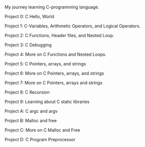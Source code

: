 My journey learning C-programming language.

Project 0: C Hello, World

Project 1: C-Variables, Arithmetic Operators, and Logical Operators.

Project 2: C Functions, Header files, and Nested Loop.

Project 3: C Debugging

Project 4: More on C Functions and Nested Loops.

Project 5: C Pointers, arrays, and strings

Project 6: More on C Pointers, arrays, and strings

Project 7: More on C Pointers, arrays and strings

Project 8: C Recursion

Project 9: Learning about C static libraries

Project A: C argc and argv

Project B: Malloc and free

Project C: More on C Malloc and Free

Project D: C Program Preprocessor
